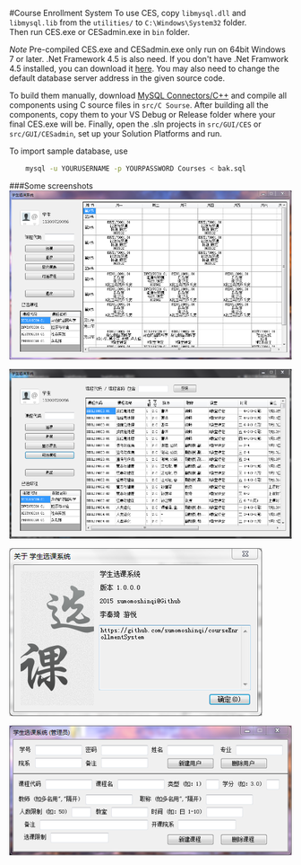 #Course Enrollment System
To use CES, copy `libmysql.dll` and `libmysql.lib` from the `utilities/` to `C:\Windows\System32` folder.  
Then run CES.exe or CESadmin.exe in `bin` folder.  

*Note* Pre-compiled CES.exe and CESadmin.exe only run on 64bit Windows 7 or later. .Net Framework 4.5 is also need. If you don't have .Net Framwork 4.5 installed, you can download it [here](http://www.microsoft.com/zh-cn/download/details.aspx?id=30653). You may also need to change the default database server address in the given source code.

To build them manually, download [MySQL Connectors/C++](http://dev.mysql.com/downloads/connector/cpp/) and compile all components using C source files in `src/C Sourse`. After building all the components, copy them to your VS Debug or Release folder where your final CES.exe will be. Finally, open the .sln projects in `src/GUI/CES` or `src/GUI/CESadmin`, set up your Solution Platforms and run.


To import sample database, use 
```bash
	mysql -u YOURUSERNAME -p YOURPASSWORD Courses < bak.sql
```

###Some screenshots  
![1](./doc/img/1.PNG)

![2](./doc/img/2.PNG)

![3](./doc/img/3.PNG)

![4](./doc/img/4.PNG)

